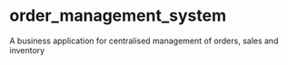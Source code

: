 # order_management_system
A business application for centralised management of orders, sales and inventory
